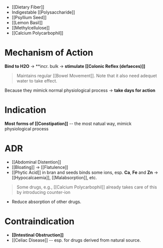 - [[Dietary Fiber]]
- Indigestable [[Polysaccharide]]
- [[Psyllium Seed]]
- [[Lemon Basil]]
- [[Methylcellulose]]
- [[Calcium Polycarbophil]]

# Mechanism of Action
**Bind to H2O** -> **incr. bulk -> **stimulate [[Colonic Reflex (defaeces)]]**
> Maintains regular [[Bowel Movement]].
> Note that it also need adequet water to take effect.

Because they mimick normal physiological process -> **take days for action**

# Indication
**Most forms of [[Constipation]]** -- the most natual way, mimick physiological process

# ADR
- [[Abdominal Distention]]
- [[Bloating]] -> [[Flatulence]]
- [[Phytic Acid]] in bran and seeds binds some ions, esp. **Ca**, **Fe** and **Zn** -> [[Hypocalcaemia]], [[Malabsorption]], etc.
> Some drugs, e.g., [[Calcium Polycarbophil]] already takes care of this by introducing counter-ion
- Reduce absorption of other drugs.

# Contraindication
- **[[Intestinal Obstruction]]**
- [[Celiac Disease]] -- esp. for drugs derived from natural source.